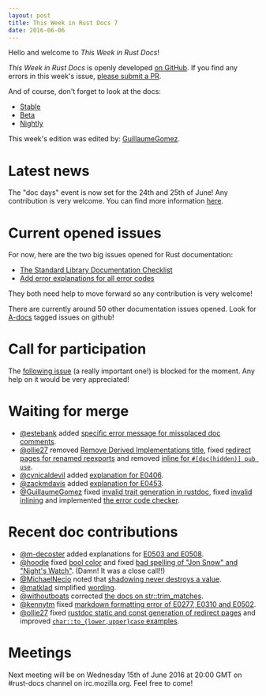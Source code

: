 ```yaml
---
layout: post
title: This Week in Rust Docs 7
date: 2016-06-06
---
```


Hello and welcome to *This Week in Rust Docs*!

*This Week in Rust Docs* is openly developed [on GitHub](https://github.com/GuillaumeGomez/this-week-in-rust-docs).
If you find any errors in this week's issue, [please submit a PR](https://github.com/GuillaumeGomez/this-week-in-rust-docs/pulls).

And of course, don't forget to look at the docs:

* [Stable](https://doc.rust-lang.org/)
* [Beta](http://doc.rust-lang.org/beta/)
* [Nightly](http://doc.rust-lang.org/nightly/)

This week's edition was edited by: [GuillaumeGomez](https://github.com/GuillaumeGomez).

# Latest news

The "doc days" event is now set for the 24th and 25th of June! Any contribution is very welcome. You can find more information [here](https://facility9.com/2016/06/announcing-rust-doc-days/).

# Current opened issues

For now, here are the two big issues opened for Rust documentation:

 * [The Standard Library Documentation Checklist](https://github.com/rust-lang/rust/issues/29329)
 * [Add error explanations for all error codes](https://github.com/rust-lang/rust/issues/32777)

They both need help to move forward so any contribution is very welcome!

There are currently around 50 other documentation issues opened. Look for [A-docs](https://github.com/rust-lang/rust/issues?q=is%3Aopen+is%3Aissue+label%3AA-docs) tagged issues on github!

# Call for participation

The [following issue](https://github.com/rust-lang/rust/issues/33772) (a really important one!) is blocked for the moment. Any help on it would be very appreciated!

# Waiting for merge

* [@estebank](https://github.com/estebank) added [specific error message for missplaced doc comments](https://github.com/rust-lang/rust/pull/33922).
* [@ollie27](https://github.com/ollie27) removed [Remove Derived Implementations title](https://github.com/rust-lang/rust/pull/34105), fixed [redirect pages for renamed reexports](https://github.com/rust-lang/rust/pull/34245) and removed [inline for `#[doc(hidden)] pub use`](https://github.com/rust-lang/rust/pull/34232).
* [@cynicaldevil](https://github.com/cynicaldevil) added [explanation for E0406](https://github.com/rust-lang/rust/pull/34230).
* [@zackmdavis](https://github.com/zackmdavis) added [explanation for E0453](https://github.com/rust-lang/rust/pull/34242).
* [@GuillaumeGomez](https://github.com/GuillaumeGomez) fixed [invalid trait generation in rustdoc](https://github.com/rust-lang/rust/pull/33935), fixed [invalid inlining](https://github.com/rust-lang/rust/pull/34234) and implemented [the error code checker](https://github.com/rust-lang/rust/pull/34186).

# Recent doc contributions

* [@m-decoster](https://github.com/m-decoster) added explanations for [E0503 and E0508](https://github.com/rust-lang/rust/pull/34133).
* [@hoodie](https://github.com/hoodie) fixed [bool color](https://github.com/rust-lang/rust/pull/34138) and fixed [bad spelling of "Jon Snow" and "Night's Watch"](https://github.com/rust-lang/rust/pull/34160). (Damn! It was a close call!!)
* [@MichaelNecio](https://github.com/MichaelNecio) noted that [shadowing never destroys a value](https://github.com/rust-lang/rust/pull/34125).
* [@matklad](https://github.com/matklad) simplified [wording](https://github.com/rust-lang/rust/pull/34145).
* [@withoutboats](https://github.com/withoutboats) corrected [the docs on str::trim_matches](https://github.com/rust-lang/rust/pull/33645).
* [@kennytm](https://github.com/kennytm) fixed [markdown formatting error of E0277, E0310 and E0502](https://github.com/rust-lang/rust/pull/34161).
* [@ollie27](https://github.com/ollie27) fixed [rustdoc static and const generation of redirect pages](https://github.com/rust-lang/rust/pull/34068) and improved [`char::to_{lower,upper}case` examples](https://github.com/rust-lang/rust/pull/34165).

# Meetings

Next meeting will be on Wednesday 15th of June 2016 at 20:00 GMT on #rust-docs channel on irc.mozilla.org. Feel free to come!
